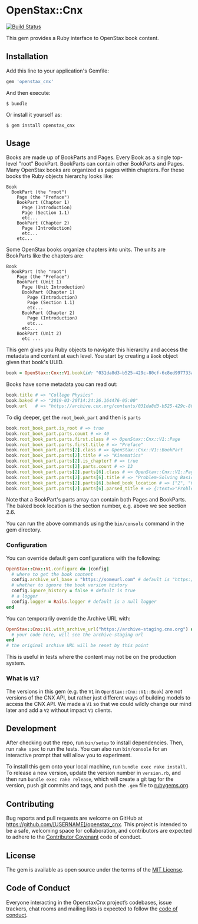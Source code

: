 # OpenStax::Cnx

[![Build Status](https://travis-ci.org/openstax/cnx-ruby.svg?branch=master)](https://travis-ci.org/openstax/cnx-ruby)

This gem provides a Ruby interface to OpenStax book content.

## Installation

Add this line to your application's Gemfile:

```ruby
gem 'openstax_cnx'
```

And then execute:

    $ bundle

Or install it yourself as:

    $ gem install openstax_cnx

## Usage

Books are made up of BookParts and Pages.  Every Book as a single top-level "root" BookPart.  BookParts can contain other BookParts and Pages.  Many OpenStax books are organized as pages within chapters.  For these books the Ruby objects hierarchy looks like:

```
Book
  BookPart (the "root")
    Page (the "Preface")
    BookPart (Chapter 1)
      Page (Introduction)
      Page (Section 1.1)
      etc...
    BookPart (Chapter 2)
      Page (Introduction)
      etc...
    etc...
```

Some OpenStax books organize chapters into units.  The units are BookParts like the chapters are:

```
Book
  BookPart (the "root")
    Page (the "Preface")
    BookPart (Unit 1)
      Page (Unit Introduction)
      BookPart (Chapter 1)
        Page (Introduction)
        Page (Section 1.1)
        etc...
      BookPart (Chapter 2)
        Page (Introduction)
        etc...
      etc...
    BookPart (Unit 2)
      etc ...
```

This gem gives you Ruby objects to navigate this hierarchy and access the metadata and content at each level.  You start by creating a `Book` object given that book's UUID.

```ruby
book = OpenStax::Cnx::V1.book(id: "031da8d3-b525-429c-80cf-6c8ed997733a")
```

Books have some metadata you can read out:

```ruby
book.title # => "College Physics"
book.baked # => "2019-03-20T14:24:26.164476-05:00"
book.url   # => "https://archive.cnx.org/contents/031da8d3-b525-429c-80cf-6c8ed997733a"
```

To dig deeper, get the `root_book_part` and then is `parts`

```ruby
book.root_book_part.is_root # => true
book.root_book_part.parts.count # => 40
book.root_book_part.parts.first.class # => OpenStax::Cnx::V1::Page
book.root_book_part.parts.first.title # => "Preface"
book.root_book_part.parts[2].class # => OpenStax::Cnx::V1::BookPart
book.root_book_part.parts[2].title # => "Kinematics"
book.root_book_part.parts[2].is_chapter? # => true
book.root_book_part.parts[2].parts.count # => 13
book.root_book_part.parts[2].parts[6].class # => OpenStax::Cnx::V1::Page
book.root_book_part.parts[2].parts[6].title # => "Problem-Solving Basics for One-Dimensional Kinematics"
book.root_book_part.parts[2].parts[6].baked_book_location # => ["2", "6"]
book.root_book_part.parts[2].parts[6].parsed_title # => {:text=>"Problem-Solving Basics for One-Dimensional Kinematics", :book_location=>["2", "6"]}
```

Note that a BookPart's parts array can contain both Pages and BookParts.  The baked book location is the section number, e.g. above we see section 2.6.

You can run the above commands using the `bin/console` command in the gem directory.

### Configuration

You can override default gem configurations with the following:

```ruby
OpenStax::Cnx::V1.configure do |config|
  # where to get the book content
  config.archive_url_base = "https://someurl.com" # default is "https://archive.cnx.org"
  # whether to ignore the book version history
  config.ignore_history = false # default is true
  # a logger
  config.logger = Rails.logger # default is a null logger
end
```

You can temporarily override the Archive URL with:

```ruby
OpenStax::Cnx::V1.with_archive_url("https://archive-staging.cnx.org") do
  # your code here, will see the archive-staging url
end
# the original archive URL will be reset by this point
```

This is useful in tests where the content may not be on the production system.

### What is `V1`?

The versions in this gem (e.g. the `V1` in `OpenStax::Cnx::V1::Book`) are not versions of the CNX API, but rather just different ways of building models to access the CNX API.  We made a `V1` so that we could wildly change our mind later and add a `V2` without impact `V1` clients.

## Development

After checking out the repo, run `bin/setup` to install dependencies. Then, run `rake spec` to run the tests. You can also run `bin/console` for an interactive prompt that will allow you to experiment.

To install this gem onto your local machine, run `bundle exec rake install`. To release a new version, update the version number in `version.rb`, and then run `bundle exec rake release`, which will create a git tag for the version, push git commits and tags, and push the `.gem` file to [rubygems.org](https://rubygems.org).

## Contributing

Bug reports and pull requests are welcome on GitHub at https://github.com/[USERNAME]/openstax_cnx. This project is intended to be a safe, welcoming space for collaboration, and contributors are expected to adhere to the [Contributor Covenant](http://contributor-covenant.org) code of conduct.

## License

The gem is available as open source under the terms of the [MIT License](https://opensource.org/licenses/MIT).

## Code of Conduct

Everyone interacting in the OpenstaxCnx project’s codebases, issue trackers, chat rooms and mailing lists is expected to follow the [code of conduct](https://github.com/[USERNAME]/openstax_cnx/blob/master/CODE_OF_CONDUCT.md).
